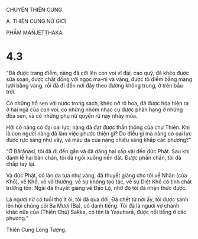 CHUYỆN THIÊN CUNG

A. THIÊN CUNG NỮ GIỚI

PHẨM MAÑJEṬṬHAKA

# 4.3

“Đã được trang điểm, nàng đã cỡi lên con voi vĩ đại, cao quý, đã khéo được sửa soạn, được chất đống với ngọc ma-ni và vàng, được tô điểm bằng mạng lưới bằng vàng, rồi đã đi đến nơi đây theo đường không trung, ở trên bầu trời.

Có những hồ sen với nước trong sạch, khéo nở rộ hoa, đã được hóa hiện ra ở hai ngà của con voi, có những nhóm nhạc cụ được phân hạng ở những đóa sen, và có những phụ nữ quyến rũ này nhảy múa.

Hỡi cô nàng có đại oai lực, nàng đã đạt được thần thông của chư Thiên. Khi là con người nàng đã làm việc phước thiện gì? Do điều gì mà nàng có oai lực được rực sáng như vầy, và màu da của nàng chiếu sáng khắp các phương?”

“Ở Bārāṇasī, tôi đã đi đến gần và đã dâng hai xấp vải đến đức Phật. Sau khi đảnh lễ hai bàn chân, tôi đã ngồi xuống nền đất. Được phấn chấn, tôi đã chắp tay lại.

Và đức Phật, có làn da tựa như vàng, đã thuyết giảng cho tôi về Nhân (của Khổ), về Khổ, về vô thường, về sự không tạo tác, về sự Diệt Khổ có tính chất trường tồn. Ngài đã thuyết giảng về Đạo Lộ, nhờ đó tôi đã nhận thức được.

Là người nữ có tuổi thọ ít ỏi, tôi đã qua đời. Đã chết từ nơi ấy, tôi được sanh lên hội chúng cõi Ba Mươi (Ba), có danh tiếng. Tôi đã là người vợ chánh khác nữa của (Thiên Chủ) Sakka, có tên là Yasuttarā, được nổi tiếng ở các phương.”

Thiên Cung Long Tượng.
